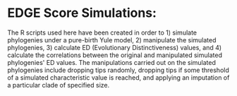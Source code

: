 EDGE Score Simulations:
===============================================================
	
The R scripts used here have been created in order to 
	1) simulate phylogenies under a pure-birth Yule model, 
	2) manipulate the simulated phylogenies, 
	3) calculate ED (Evolutionary Distinctiveness) values, 
	and 4) calculate the correlations between the original 
	       and manipulated simulated phylogenies' ED values.
    The manipulations carried out on the simulated phylogenies 
include dropping tips randomly, dropping tips if some threshold 
of a simulated characteristic value is reached, and applying an 
imputation of a particular clade of specified size.

	
